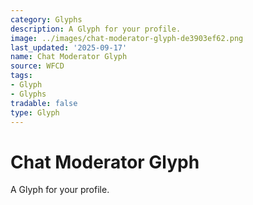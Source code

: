 ```yaml
---
category: Glyphs
description: A Glyph for your profile.
image: ../images/chat-moderator-glyph-de3903ef62.png
last_updated: '2025-09-17'
name: Chat Moderator Glyph
source: WFCD
tags:
- Glyph
- Glyphs
tradable: false
type: Glyph
---
```


# Chat Moderator Glyph

A Glyph for your profile.

